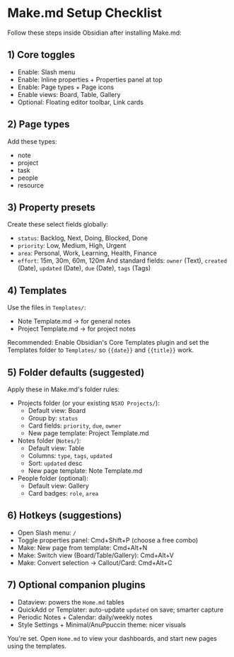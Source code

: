 # Make.md Setup Checklist

Follow these steps inside Obsidian after installing Make.md:

## 1) Core toggles
- Enable: Slash menu
- Enable: Inline properties + Properties panel at top
- Enable: Page types + Page icons
- Enable views: Board, Table, Gallery
- Optional: Floating editor toolbar, Link cards

## 2) Page types
Add these types:
- note
- project
- task
- people
- resource

## 3) Property presets
Create these select fields globally:
- `status`: Backlog, Next, Doing, Blocked, Done
- `priority`: Low, Medium, High, Urgent
- `area`: Personal, Work, Learning, Health, Finance
- `effort`: 15m, 30m, 60m, 120m
And standard fields: `owner` (Text), `created` (Date), `updated` (Date), `due` (Date), `tags` (Tags)

## 4) Templates
Use the files in `Templates/`:
- Note Template.md → for general notes
- Project Template.md → for project notes

Recommended: Enable Obsidian's Core Templates plugin and set the Templates folder to `Templates/` so `{{date}}` and `{{title}}` work.

## 5) Folder defaults (suggested)
Apply these in Make.md's folder rules:
- Projects folder (or your existing `NSXO Projects/`):
  - Default view: Board
  - Group by: `status`
  - Card fields: `priority`, `due`, `owner`
  - New page template: Project Template.md
- Notes folder (`Notes/`):
  - Default view: Table
  - Columns: `type`, `tags`, `updated`
  - Sort: `updated` desc
  - New page template: Note Template.md
- People folder (optional):
  - Default view: Gallery
  - Card badges: `role`, `area`

## 6) Hotkeys (suggestions)
- Open Slash menu: `/`
- Toggle properties panel: Cmd+Shift+P (choose a free combo)
- Make: New page from template: Cmd+Alt+N
- Make: Switch view (Board/Table/Gallery): Cmd+Alt+V
- Make: Convert selection → Callout/Card: Cmd+Alt+C

## 7) Optional companion plugins
- Dataview: powers the `Home.md` tables
- QuickAdd or Templater: auto-update `updated` on save; smarter capture
- Periodic Notes + Calendar: daily/weekly notes
- Style Settings + Minimal/AnuPpuccin theme: nicer visuals

You're set. Open `Home.md` to view your dashboards, and start new pages using the templates.
